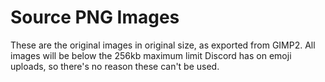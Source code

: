 # Source PNG Images

These are the original images in original size, as exported from GIMP2. All images will be below the 256kb maximum limit Discord has on emoji uploads, so there's no reason these can't be used.